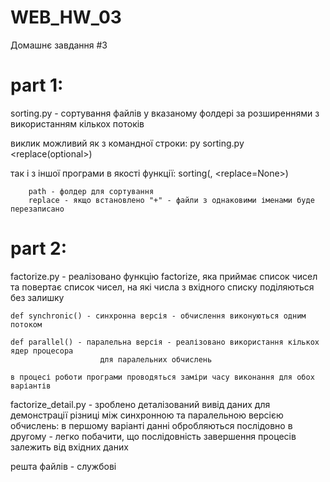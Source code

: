 # WEB_HW_03
Домашнє завдання #3

part 1: 
======
sorting.py - сортування файлів у вказаному фолдері за розширеннями з використанням кількох потоків 

виклик можливий як з командної строки:
py sorting.py <path> <replace(optional>) 

так і з іншої програми в якості функції:
sorting(<path>, <replace=None>)

        path - фолдер для сортування 
        replace - якщо встановлено "+" - файли з однаковими іменами буде перезаписано

part 2:
======
factorize.py - реалізовано функцію factorize, яка приймає список чисел та повертає список чисел, 
                на які числа з вхідного списку поділяються без залишку

    def synchronic() - синхронна версія - обчислення виконуються одним потоком

    def parallel() - паралельна версія - реалізовано використання кількох ядер процесора 
                        для паралельних обчислень 

    в процесі роботи програми проводяться заміри часу виконання для обох варіантів 

factorize_detail.py - зроблено деталізований вивід даних для демонстрації різниці
                        між синхронною та паралельною версією обчислень: 
                        в першому варіанті данні обробляються послідовно 
                        в другому - легко побачити, що послідовність завершення процесів
                        залежить від вхідних даних


решта файлів - службові
